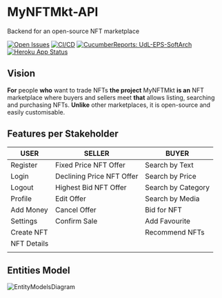 # MyNFTMkt-API
Backend for an open-source NFT marketplace

[![Open Issues](https://img.shields.io/github/issues-raw/UdL-EPS-SoftArch/MyNFTMkt-API?logo=github)](https://github.com/orgs/UdL-EPS-SoftArch/projects/11)
[![CI/CD](https://github.com/UdL-EPS-SoftArch/MyNFTMkt-API/actions/workflows/ci-cd.yml/badge.svg)](https://github.com/UdL-EPS-SoftArch/MyNFTMkt-API/actions)
[![CucumberReports: UdL-EPS-SoftArch](https://messages.cucumber.io/api/report-collections/faed8ca5-e474-4a1a-a72a-b8e2a2cd69f0/badge)](https://reports.cucumber.io/report-collections/faed8ca5-e474-4a1a-a72a-b8e2a2cd69f0)
[![Heroku App Status](https://heroku-shields.herokuapp.com/mynftmkt-api)](https://mynftmkt-api.herokuapp.com)

## Vision

**For** people **who** want to trade NFTs
**the project** MyNFTMkt **is an** NFT marketplace where buyers and sellers meet
**that** allows listing, searching and purchasing NFTs.
**Unlike** other marketplaces, it is open-source and easily customisable.

## Features per Stakeholder

| USER                | SELLER                    | BUYER               |
|---------------------|---------------------------|---------------------|
| Register            | Fixed Price NFT Offer     | Search by Text      |
| Login               | Declining Price NFT Offer | Search by Price     |
| Logout              | Highest Bid NFT Offer     | Search by Category  |
| Profile             | Edit Offer                | Search by Media     |
| Add Money           | Cancel Offer              | Bid for NFT         |
| Settings            | Confirm Sale              | Add Favourite       |
| Create NFT          |                           | Recommend NFTs      |
| NFT Details         |                           |                     |
|                     |                           |                     |

## Entities Model

![EntityModelsDiagram](http://www.plantuml.com/plantuml/svg/5SrD3i8W40RGlQVG0y3iNRMBcfY8QL8z0C8eH7wQuIF6ssjNR_c61YleEUqEiRZKFNT9-m2ixKWazgDV4Q4_UcDnjO0BjAkPxlwYfdbHItrY51V8VA-dctb3ZVEPicrWeQaW8d8prNFIwxOCNFpV7m00?v0)
